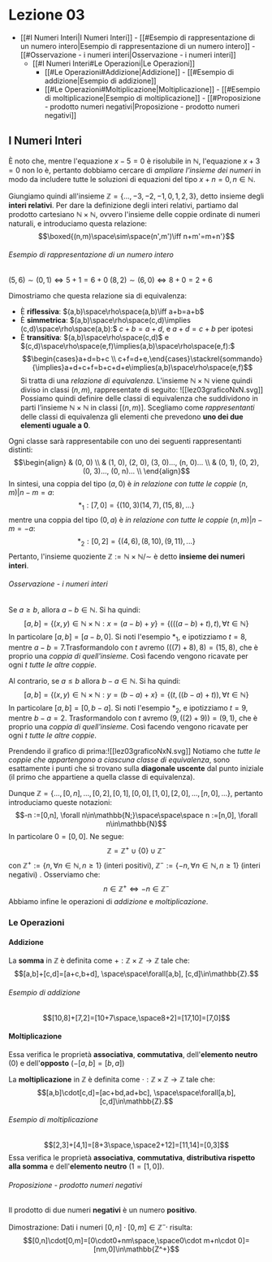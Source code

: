 # Lezione 03
- [[#I Numeri Interi|I Numeri Interi]]
				- [[#Esempio di rappresentazione di un numero intero|Esempio di rappresentazione di un numero intero]]
				- [[#Osservazione - i numeri interi|Osservazione - i numeri interi]]
	- [[#I Numeri Interi#Le Operazioni|Le Operazioni]]
		- [[#Le Operazioni#Addizione|Addizione]]
				- [[#Esempio di addizione|Esempio di addizione]]
		- [[#Le Operazioni#Moltiplicazione|Moltiplicazione]]
				- [[#Esempio di moltiplicazione|Esempio di moltiplicazione]]
				- [[#Proposizione - prodotto numeri negativi|Proposizione - prodotto numeri negativi]]
## I Numeri Interi
È noto che, mentre l'equazione $x-5=0$ è risolubile in $\mathbb{N}$, l'equazione $x+3=0$ non lo è, pertanto dobbiamo cercare di *ampliare l'insieme dei numeri* in modo da includere tutte le soluzioni di equazioni del tipo $x+n=0, n\in\mathbb{N}$.

Giungiamo quindi all'insieme $\mathbb{Z}=\{...,-3,-2,-1,0,1,2,3 \}$, detto insieme degli **interi relativi**. Per dare la definizione degli interi relativi, partiamo dal prodotto cartesiano $\mathbb{N}\times\mathbb{N}$, ovvero l'insieme delle coppie ordinate di numeri naturali, e introduciamo questa relazione:$$\boxed{(n,m)\space\sim\space(n',m')\iff n+m'=m+n'}$$
###### Esempio di rappresentazione di un numero intero
$(5, 6) \sim (0, 1) \iff 5 + 1 = 6 + 0$
$(8, 2) \sim (6, 0) \iff 8 + 0 = 2 + 6$

Dimostriamo che questa relazione sia di equivalenza:
- Ѐ **riflessiva**: $(a,b)\space\rho\space(a,b)\iff a+b=a+b$
-  Ѐ **simmetrica**: $(a,b)\space\rho\space(c,d)\implies (c,d)\space\rho\space(a,b):$ $c+b=a+d$, e $a+d=c+b$ per ipotesi
- Ѐ **transitiva**: $(a,b)\space\rho\space(c,d)$ e $(c,d)\space\rho\space(e,f)\implies(a,b)\space\rho\space(e,f):$
$$\begin{cases}a+d=b+c \\ c+f=d+e,\end{cases}\stackrel{sommando}{\implies}a+d+c+f=b+c+d+e\implies(a,b)\space\rho\space(e,f)$$
Si tratta di una *relazione di equivalenza*. L'insieme $\mathbb{N}\times\mathbb{N}$ viene quindi diviso in classi $(n,m)$, rappresentate di seguito:
![[lez03graficoNxN.svg]]
Possiamo quindi definire delle classi di equivalenza che suddividono in parti l’insieme $\mathbb{N} × \mathbb{N}$ in classi $[(n, m)]$. Scegliamo come *rappresentanti* delle classi di equivalenza gli elementi che prevedono **uno dei due elementi uguale a $0$**. 

Ogni classe sarà rappresentabile con uno dei seguenti rappresentanti distinti: $$\begin{align} & (0, 0) \\ & (1, 0), (2, 0), (3, 0)..., (n, 0)... \\ & (0, 1), (0, 2), (0, 3)..., (0, n)... \\ \end{align}$$
In sintesi, una coppia del tipo $(a,0)$ è *in relazione con tutte le coppie* $(n,m)|n-m=a$: $$*_{1}:[7,0] =\{(10,3)(14,7),(15,8),...\}$$mentre una coppia del tipo $(0,a)$ è *in relazione con tutte le coppie* $(n,m)|n-m=-a$: $$*_{2}: [0,2]=\{(4,6),(8,10),(9,11),...\}$$Pertanto, l'insieme quoziente $\mathbb{Z:=N\times N}/\sim$ è detto **insieme dei numeri interi**.
###### Osservazione - i numeri interi
Se $a\ge b,$ allora $a-b\in\mathbb{N}.$ Si ha quindi:$$[a,b]=\{(x,y)\in\mathbb{N\times N}:x=(a-b)+y \}=\{(((a-b)+t),t),\forall t\in \mathbb{N}\}$$In particolare $[a,b] = [a-b,0]$. Si noti l'esempio $*_{1}$, e ipotizziamo $t=8$, mentre $a-b=7.$Trasformandolo con $t$ avremo $(((7)+8),8)=(15,8),$ che è proprio una *coppia di quell'insieme*. Così facendo vengono ricavate per ogni $t$ *tutte le altre coppie*.

Al contrario, se $a\le b$ allora $b-a\in\mathbb{N}$. Si ha quindi:$$[a,b]=\{(x,y)\in\mathbb{N\times N}:y=(b-a)+x \}=\{(t,((b-a)+t)),\forall t\in \mathbb{N}\}$$In particolare $[a,b] = [0,b-a]$. Si noti l'esempio $*_{2}$, e ipotizziamo $t=9$, mentre $b-a=2.$ Trasformandolo con $t$ avremo $(9,((2)+9))=(9,1),$ che è proprio una *coppia di quell'insieme*. Così facendo vengono ricavate per ogni $t$ *tutte le altre coppie*.

Prendendo il grafico di prima:![[lez03graficoNxN.svg]]
Notiamo che *tutte le coppie che appartengono a ciascuna classe di equivalenza*, sono esattamente i punti che si trovano sulla **diagonale uscente** dal punto iniziale (il primo che appartiene a quella classe di equivalenza).

Dunque $\mathbb{Z}=\{..., [0,n],...,[0,2],[0,1],[0,0],[1,0],[2,0],...,[n,0],...\}$, pertanto introduciamo queste notazioni:$$-n :=[0,n], \forall n\in\mathbb{N;}\space\space\space n :=[n,0], \forall n\in\mathbb{N}$$In particolare $0=[0,0].$ Ne segue:$$\mathbb{Z}=\mathbb{Z^+}\cup\{ 0\}\cup\mathbb{Z^-}$$con $\mathbb{Z^+}:=\{n,\forall n\in\mathbb{N}, n\ge 1\}\text{ (interi positivi)},$ $\mathbb{Z^-}:=\{-n,\forall n\in\mathbb{N},n\ge 1\}\text{ (interi negativi) }$. Osserviamo che:$$n\in \mathbb{Z}^{+}\iff-n\in\mathbb{Z^-}$$Abbiamo infine le operazioni di *addizione* e *moltiplicazione*.

### Le Operazioni
#### Addizione
La **somma** in $\mathbb{Z}$ è definita come $+:\mathbb{Z}\times\mathbb{Z}\rightarrow\mathbb{Z}$ tale che: $$[a,b]+[c,d]=[a+c,b+d], \space\space\forall[a,b], [c,d]\in\mathbb{Z}.$$
###### Esempio di addizione 
$$[10,8]+[7,2]=[10+7\space,\space8+2]=[17,10]=[7,0]$$
#### Moltiplicazione
Essa verifica le proprietà **associativa**, **commutativa**, dell'**elemento neutro** $(0)$ e dell'**opposto** $(-[a,b]=[b,a])$

La **moltiplicazione** in $\mathbb{Z}$ è definita come $\cdot:\mathbb{Z}\times\mathbb{Z}\rightarrow\mathbb{Z}$ tale che: $$[a,b]\cdot[c,d]=[ac+bd,ad+bc], \space\space\forall[a,b], [c,d]\in\mathbb{Z}.$$
###### Esempio di moltiplicazione
$$[2,3]+[4,1]=[8+3\space,\space2+12]=[11,14]=[0,3]$$
Essa verifica le proprietà **associativa**, **commutativa**, **distributiva rispetto alla somma** e dell'**elemento neutro** $(1=[1,0])$.
###### Proposizione - prodotto numeri negativi
Il prodotto di due numeri **negativi** è un numero **positivo**.

Dimostrazione:
	Dati i numeri $[0,n]\cdot[0,m]\in\mathbb{Z}^{-,}$ risulta:$$[0,n]\cdot[0,m]=[0\cdot0+nm\space,\space0\cdot m+n\cdot 0]=[nm,0]\in\mathbb{Z^+}$$
